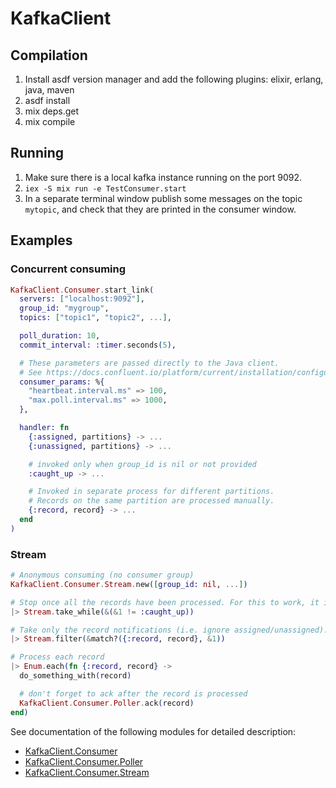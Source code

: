 # KafkaClient

## Compilation

1. Install asdf version manager and add the following plugins: elixir, erlang, java, maven
2. asdf install
3. mix deps.get
4. mix compile

## Running

1. Make sure there is a local kafka instance running on the port 9092.
2. `iex -S mix run -e TestConsumer.start`
3. In a separate terminal window publish some messages on the topic `mytopic`, and check that they are printed in the consumer window.

## Examples

### Concurrent consuming

```elixir
KafkaClient.Consumer.start_link(
  servers: ["localhost:9092"],
  group_id: "mygroup",
  topics: ["topic1", "topic2", ...],

  poll_duration: 10,
  commit_interval: :timer.seconds(5),

  # These parameters are passed directly to the Java client.
  # See https://docs.confluent.io/platform/current/installation/configuration/consumer-configs.html
  consumer_params: %{
    "heartbeat.interval.ms" => 100,
    "max.poll.interval.ms" => 1000,
  },

  handler: fn
    {:assigned, partitions} -> ...
    {:unassigned, partitions} -> ...

    # invoked only when group_id is nil or not provided
    :caught_up -> ...

    # Invoked in separate process for different partitions.
    # Records on the same partition are processed manually.
    {:record, record} -> ...
  end
)
```

### Stream

```elixir
# Anonymous consuming (no consumer group)
KafkaClient.Consumer.Stream.new([group_id: nil, ...])

# Stop once all the records have been processed. For this to work, it is important to ack each record.
|> Stream.take_while(&(&1 != :caught_up))

# Take only the record notifications (i.e. ignore assigned/unassigned).
|> Stream.filter(&match?({:record, record}, &1))

# Process each record
|> Enum.each(fn {:record, record} ->
  do_something_with(record)

  # don't forget to ack after the record is processed
  KafkaClient.Consumer.Poller.ack(record)
end)
```

See documentation of the following modules for detailed description:

- [KafkaClient.Consumer](lib/kafka_client/consumer.ex)
- [KafkaClient.Consumer.Poller](lib/kafka_client/consumer/poller.ex)
- [KafkaClient.Consumer.Stream](lib/kafka_client/consumer/stream.ex)

